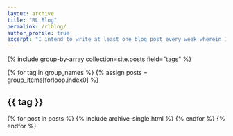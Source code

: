 ```yaml
---
layout: archive
title: "RL Blog"
permalink: /rlblog/
author_profile: true
excerpt: "I intend to write at least one blog post every week wherein I cover some aspect of RL. I wish to stress on building a strong intuition before delving deep into the mathematics of the subject."
---
```




{% include group-by-array collection=site.posts field="tags" %}

{% for tag in group_names %}
  {% assign posts = group_items[forloop.index0] %}
  <h2 id="{{ tag | slugify }}" class="archive__subtitle">{{ tag }}</h2>
  {% for post in posts %}
    {% include archive-single.html %}
  {% endfor %}
{% endfor %}
